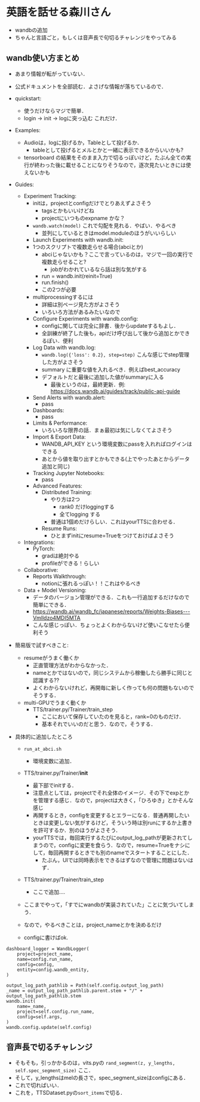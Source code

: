 # 英語を話せる森川さん
- wandbの追加
- ちゃんと言語ごと，もしくは音声長で句切るチャレンジをやってみる

## wandb使い方まとめ
- あまり情報が転がっていない．
- 公式ドキュメントを全部読む．よさげな情報が落ちているので．

- quickstart:
  - 使うだけならマジで簡単．
  - login → init → logに突っ込む これだけ．
- Examples:
  - Audioは，logに投げるか，Tableとして投げるか．
    - tableとして投げるとメルとかと一緒に表示できるからいいかも?
  - tensorboard の結果をそのまま入力で切るっぽいけど，たぶん全ての実行が終わった後に載せることになりそうなので，逐次見たいときには使えないかも
- Guides:
  - Experiment Tracking:
    - initは，projectとconfigだけでとりあえずよさそう
      - tagsとかもいいけどね
      - projectにいつものexpname かな？
    - `wandb.watch(model)` これで勾配を見れる．やばい．やるべき 
      - 並列にしているときはmodel.moduleのほうがいいらしい
    -  Launch Experiments with wandb.init:
      - 1つのスクリプトで複数走らせる場合(abciとか)
        - abciじゃないかも？ここで言っているのは，マジで一回の実行で複数走らせること?
          - jobがわかれているなら話は別な気がする
        - run = wandb.init(reinit=True)
        - run.finish()
        - この2つが必要
      - multiprocessingするには
        - 詳細は別ページ見た方がよさそう
        - いろいろ方法があるみたいなので
    - Configure Experiments with wandb.config:
      - configに関しては完全に辞書．後からupdateするもよし．
      - 全訓練が終了した後も，apiだけ呼び出して後から追加とかできるぽい．便利
    - Log Data with wandb.log:
      - `wandb.log({'loss': 0.2}, step=step)` こんな感じでstep管理した方がよさそう
      - summary に重要な値を入れるべき．例えばbest_accuracy
      - デフォルトだと最後に追加した値がsummaryに入る
        - 最後というのは，最終更新．例: https://docs.wandb.ai/guides/track/public-api-guide
    - Send Alerts with wandb.alert:
      - pass
    - Dashboards:
      - pass
    - Limits & Performance:
      - いろいろな限界の話．まぁ最初は気にしなくてよさそう
    - Import & Export Data:
      - WANDB_API_KEY という環境変数にpassを入れればログインはできる
      - あとから値を取り出すとかもできる(上でやったあとからデータ追加と同じ)
    - Tracking Jupyter Notebooks:
      - pass
    - Advanced Features:
      - Distributed Training:
        - やり方は2つ
          - rank0 だけloggingする
          - 全てlogging する
        - 普通は1個めだけらしい．これはyourTTSに合わせる．
      - Resume Runs:
        - ひとまずinitにresume=Trueをつけておけばよさそう
  - Integrations:
    - PyTorch:
      - gradは絶対やる
      - profileができる！らしい
  - Collaborative:
    - Reports Walkthrough:
      - notionに張れるっぽい！！これはやるべき
  - Data + Model Versioning:
    - データのバージョン管理ができる．これも一行追加するだけなので簡単にできる．
    - https://wandb.ai/wandb_fc/japanese/reports/Weights-Biases---Vmlldzo4MDI5MTA
    - こんな感じっぽい．ちょっとよくわからないけど使いこなせたら便利そう


- 簡易版で試すべきこと:
  - resumeがうまく働くか
    - 正直管理方法がわからなかった．
    - nameとかではないので，同じシステムから稼働したら勝手に同じと認識する??
    - よくわからないけれど，再開毎に新しく作っても何の問題もないのでそうする．
  - multi-GPUでうまく動くか
    - TTS/trainer.py/Trainer/train_step
      - ここにおいて保存していたのを見ると，rank=0のものだけ．
      - 基本それでいいのだと思う．なので，そうする．

- 具体的に追加したところ
  - `run_at_abci.sh`
    - 環境変数に追加．
  - TTS/trainer.py/Trainer/__init__
    - 最下部でinitする．
    - 注意点としては，projectでそれ全体のイメージ．その下でexpとかを管理する感じ．なので，projectは大きく，「ひろゆき」とかそんな感じ
    - 再開するとき，configを変更するとエラーになる．普通再開したいときは変更しない気がするけど，そういう時は別runにするか上書きを許可するか．別のほうがよさそう．
    - yourTTSでは，毎回実行するたびにoutput_log_pathが更新されてしまうので，configに変更を食らう．なので，resume=Trueをナシにして，毎回再開するときでも別のnameでスタートすることにした．
      - たぶん，UIでは同時表示をできるはずなので管理に問題はないはず．
  - TTS/trainer.py/Trainer/train_step
    - ここで追加....
  
  - ここまでやって，「すでにwandbが実装されていた」ことに気づいてしまう．
  - なので，やるべきことは，project_nameとかを決めるだけ
  - configに書けばok.
```        
dashboard_logger = WandbLogger(
    project=project_name,
    name=config.run_name,
    config=config,
    entity=config.wandb_entity,
)
```

```
output_log_path_pathlib = Path(self.config.output_log_path)
_name = output_log_path_pathlib.parent.stem + "/" + output_log_path_pathlib.stem
wandb.init(
    name=_name,
    project=self.config.run_name,
    config=self.args,
)
wandb.config.update(self.config)
```

## 音声長で切るチャレンジ
- そもそも，引っかかるのは，vits.pyの
  `rand_segment(z, y_lengths, self.spec_segment_size)`
  ここ．
- そして，y_lengthsはmelの長さで，spec_segment_sizeはconfigにある．
- これで切ればいい．
- これを，TTSDataset.pyの`sort_items`で切る．
